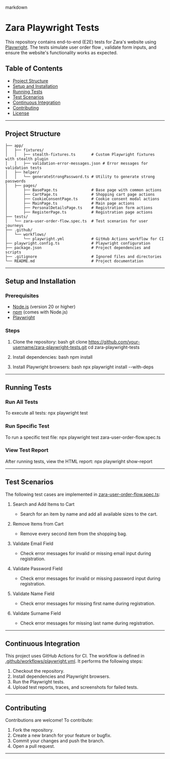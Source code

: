 markdown
# Zara Playwright Tests

This repository contains end-to-end (E2E) tests for Zara's website using [Playwright](https://playwright.dev/). The tests simulate user order flow , validate form inputs, and ensure the website's functionality works as expected.

## Table of Contents

- [Project Structure](#project-structure)
- [Setup and Installation](#setup-and-installation)
- [Running Tests](#running-tests)
- [Test Scenarios](#test-scenarios)
- [Continuous Integration](#continuous-integration)
- [Contributing](#contributing)
- [License](#license)

---

## Project Structure

```
├── app/
│   ├── fixtures/
│   │   ├── stealth-fixtures.ts       # Custom Playwright fixtures with stealth plugin
│   │   ├── validation-error-messages.json # Error messages for validation tests
│   ├── helper/
│   │   └── generateStrongPassword.ts # Utility to generate strong passwords
│   ├── pages/
│       ├── BasePage.ts               # Base page with common actions
│       ├── CartPage.ts               # Shopping cart page actions
│       ├── CookieConsentPage.ts      # Cookie consent modal actions
│       ├── MainPage.ts               # Main page actions
│       ├── PersonalDetailsPage.ts    # Registration form actions
│       ├── RegisterPage.ts           # Registration page actions
├── tests/
│   └── zara-user-order-flow.spec.ts  # Test scenarios for user journeys
├── .github/
│   └── workflows/
│       └── playwright.yml            # GitHub Actions workflow for CI
├── playwright.config.ts              # Playwright configuration
├── package.json                      # Project dependencies and scripts
├── .gitignore                        # Ignored files and directories
└── README.md                         # Project documentation
```

---


## Setup and Installation

### Prerequisites

- [Node.js](https://nodejs.org/) (version 20 or higher)
- [npm](https://www.npmjs.com/) (comes with Node.js)
- [Playwright](https://playwright.dev/)

### Steps

1. Clone the repository:
bash
   git clone https://github.com/your-username/zara-playwright-tests.git   cd zara-playwright-tests
   

2. Install dependencies:
bash
   npm install
   
3. Install Playwright browsers:
bash
   npx playwright install --with-deps
   

---

## Running Tests

### Run All Tests
To execute all tests:
npx playwright test


### Run Specific Test
To run a specific test file:
npx playwright test zara-user-order-flow.spec.ts


### View Test Report
After running tests, view the HTML report:
npx playwright show-report


---

## Test Scenarios

The following test cases are implemented in [zara-user-order-flow.spec.ts](tests/zara-user-order-flow.spec.ts):

1. Search and Add Items to Cart  
   - Search for an item by name and add all available sizes to the cart.

2. Remove Items from Cart  
   - Remove every second item from the shopping bag.

3. Validate Email Field  
   - Check error messages for invalid or missing email input during registration.

4. Validate Password Field  
   - Check error messages for invalid or missing password input during registration.

5. Validate Name Field  
   - Check error messages for missing first name during registration.

6. Validate Surname Field  
   - Check error messages for missing last name during registration.

---

## Continuous Integration

This project uses GitHub Actions for CI. The workflow is defined in [.github/workflows/playwright.yml](.github/workflows/playwright.yml). It performs the following steps:

1. Checkout the repository.
2. Install dependencies and Playwright browsers.
3. Run the Playwright tests.
4. Upload test reports, traces, and screenshots for failed tests.

---

## Contributing

Contributions are welcome! To contribute:

1. Fork the repository.
2. Create a new branch for your feature or bugfix.
3. Commit your changes and push the branch.
4. Open a pull request.

---